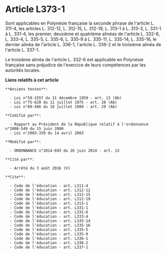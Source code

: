 # Article L373-1

Sont applicables en Polynésie française la seconde phrase de l'article L. 311-4, les articles L. 312-12, 
L. 312-15, L. 312-19, L. 313-1 à L. 313-3, L. 331-1 à L. 331-4, les premier, deuxième et quatrième alinéas de l'article L.
332-6, 
L. 333-4, 
L. 335-5, L. 335-6, 
L. 335-9 à L. 335-11, L. 335-14, 
L. 335-16, le dernier alinéa de l'article L. 336-1, l'article L. 336-2 et le troisième alinéa de l'article L. 337-1.

Le troisième alinéa de l'article L. 332-6 est applicable en Polynésie française sans préjudice de l'exercice de leurs
compétences par les autorités locales.

**Liens relatifs à cet article**

	**Anciens textes**:

	  - Loi n°59-1557 du 31 décembre 1959 - art. 13 (Ab)
	  - Loi n°75-620 du 11 juillet 1975 - art. 20 (Ab)
	  - Loi n°89-486 du 10 juillet 1989 - art. 29 (Ab)

	**Codifié par**:

	  - Rapport au Président de la République relatif à l'ordonnance n°2000-549 du 15 juin 2000
	  - Loi n°2003-339 du 14 avril 2003

	**Modifié par**:

	  - ORDONNANCE n°2014-693 du 26 juin 2014 - art. 13

	**Cité par**:

	  - Arrêté du 3 août 2016 (V)

	**Cite**:

	  - Code de l'éducation - art. L311-4
	  - Code de l'éducation - art. L312-12
	  - Code de l'éducation - art. L312-15
	  - Code de l'éducation - art. L312-19
	  - Code de l'éducation - art. L313-1
	  - Code de l'éducation - art. L331-1
	  - Code de l'éducation - art. L332-6
	  - Code de l'éducation - art. L333-4
	  - Code de l'éducation - art. L335-14
	  - Code de l'éducation - art. L335-16
	  - Code de l'éducation - art. L335-5
	  - Code de l'éducation - art. L335-9
	  - Code de l'éducation - art. L336-1
	  - Code de l'éducation - art. L336-2
	  - Code de l'éducation - art. L337-1
